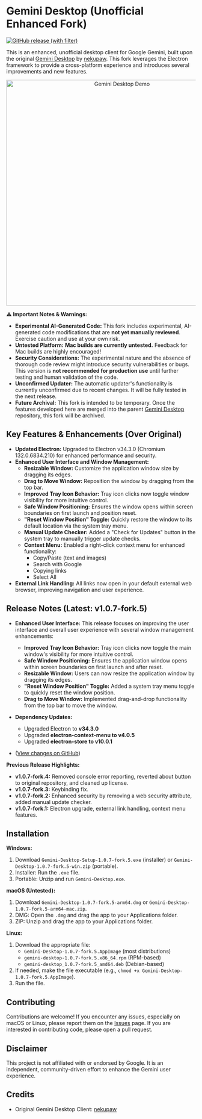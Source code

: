 # Gemini Desktop (Unofficial Enhanced Fork)

[![GitHub release (with filter)](https://img.shields.io/github/v/release/ninjaeon/gemini-desktop-fork?include_prereleases)](https://github.com/ninjaeon/gemini-desktop-fork/releases)

This is an enhanced, unofficial desktop client for Google Gemini, built upon the original [Gemini Desktop](https://github.com/nekupaw/gemini-desktop) by [nekupaw](https://github.com/nekupaw). This fork leverages the Electron framework to provide a cross-platform experience and introduces several improvements and new features.

<p align="center">
  <img src="screenshot.gif" alt="Gemini Desktop Demo" height="600">
</p>

**⚠️ Important Notes & Warnings:**

*   **Experimental AI-Generated Code:** This fork includes experimental, AI-generated code modifications that are **not yet manually reviewed**. Exercise caution and use at your own risk.
*   **Untested Platform:**  **Mac builds are currently untested.** Feedback for Mac builds are highly encouraged!
*   **Security Considerations:** The experimental nature and the absence of thorough code review might introduce security vulnerabilities or bugs. This version is **not recommended for production use** until further testing and human validation of the code.
*   **Unconfirmed Updater:** The automatic updater's functionality is currently unconfirmed due to recent changes. It will be fully tested in the next release.
*   **Future Archival:** This fork is intended to be temporary. Once the features developed here are merged into the parent [Gemini Desktop](https://github.com/nekupaw/gemini-desktop) repository, this fork will be archived.

## Key Features & Enhancements (Over Original)

*   **Updated Electron:** Upgraded to Electron v34.3.0 (Chromium 132.0.6834.210) for enhanced performance and security.
*   **Enhanced User Interface and Window Management:**
    *   **Resizable Window:**  Customize the application window size by dragging its edges.
    *   **Drag to Move Window:** Reposition the window by dragging from the top bar.
    *   **Improved Tray Icon Behavior:** Tray icon clicks now toggle window visibility for more intuitive control.
    *   **Safe Window Positioning:** Ensures the window opens within screen boundaries on first launch and position reset.
    *   **"Reset Window Position" Toggle:** Quickly restore the window to its default location via the system tray menu.
    *   **Manual Update Checker:** Added a "Check for Updates" button in the system tray to manually trigger update checks.
    *   **Context Menu:** Enabled a right-click context menu for enhanced functionality:
        *   Copy/Paste (text and images)
        *   Search with Google
        *   Copying links
        *   Select All
*   **External Link Handling:** All links now open in your default external web browser, improving navigation and user experience.

## Release Notes (Latest: v1.0.7-fork.5)

*   **Enhanced User Interface:** This release focuses on improving the user interface and overall user experience with several window management enhancements:
    *   **Improved Tray Icon Behavior:** Tray icon clicks now toggle the main window's visibility for more intuitive control.
    *   **Safe Window Positioning:** Ensures the application window opens within screen boundaries on first launch and after reset.
    *   **Resizable Window:** Users can now resize the application window by dragging its edges.
    *   **"Reset Window Position" Toggle:** Added a system tray menu toggle to quickly reset the window position.
    *   **Drag to Move Window:** Implemented drag-and-drop functionality from the top bar to move the window.
*   **Dependency Updates:**
    *   Upgraded Electron to **v34.3.0**
    *   Upgraded **electron-context-menu to v4.0.5**
    *   Upgraded **electron-store to v10.0.1**

*   ([View changes on GitHub](https://github.com/ninjaeon/gemini-desktop-fork/compare/v1.0.7-fork.4...v1.0.7-fork.5))

**Previous Release Highlights:**

*   **v1.0.7-fork.4:** Removed console error reporting, reverted about button to original repository, and cleaned up license.
*   **v1.0.7-fork.3:** Keybinding fix.
*   **v1.0.7-fork.2:** Enhanced security by removing a web security attribute, added manual update checker.
*   **v1.0.7-fork.1:** Electron upgrade, external link handling, context menu features.

## Installation

**Windows:**

1. Download `Gemini-Desktop-Setup-1.0.7-fork.5.exe` (installer) or `Gemini-Desktop-1.0.7-fork.5-win.zip` (portable).
2. Installer: Run the `.exe` file.
3. Portable: Unzip and run `Gemini-Desktop.exe`.

**macOS (Untested):**

1. Download `Gemini-Desktop-1.0.7-fork.5-arm64.dmg` or `Gemini-Desktop-1.0.7-fork.5-arm64-mac.zip`.
2. DMG: Open the `.dmg` and drag the app to your Applications folder.
3. ZIP: Unzip and drag the app to your Applications folder.

**Linux:**

1. Download the appropriate file:
    *   `Gemini-Desktop-1.0.7-fork.5.AppImage` (most distributions)
    *   `gemini-desktop-1.0.7-fork.5.x86_64.rpm` (RPM-based)
    *   `gemini-desktop_1.0.7-fork.5_amd64.deb` (Debian-based)
2. If needed, make the file executable (e.g., `chmod +x Gemini-Desktop-1.0.7-fork.5.AppImage`).
3. Run the file.

## Contributing

Contributions are welcome! If you encounter any issues, especially on macOS or Linux, please report them on the [Issues](https://github.com/ninjaeon/gemini-desktop-fork/issues) page. If you are interested in contributing code, please open a pull request.

## Disclaimer

This project is not affiliated with or endorsed by Google. It is an independent, community-driven effort to enhance the Gemini user experience.

## Credits

*   Original Gemini Desktop Client: [nekupaw](https://github.com/nekupaw/gemini-desktop)
